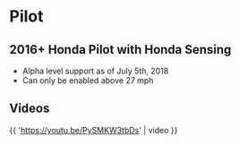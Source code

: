 # Pilot

## 2016+ Honda Pilot with Honda Sensing

* Alpha level support as of July 5th, 2018
* Can only be enabled above 27 mph

## Videos

{{ 'https://youtu.be/PySMKW3tbDs' | video }}